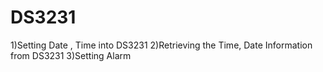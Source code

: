 # DS3231
1)Setting Date , Time into DS3231
2)Retrieving the Time, Date Information from DS3231
3)Setting Alarm
